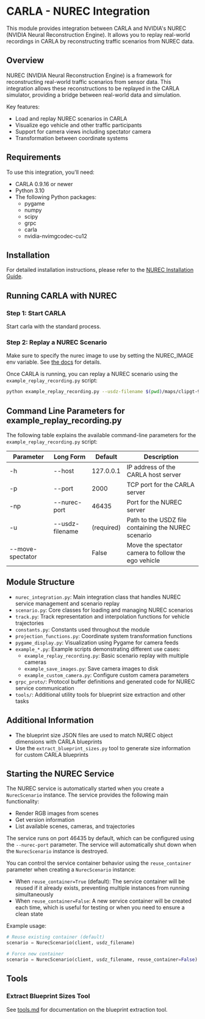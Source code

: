 # CARLA - NUREC Integration

This module provides integration between CARLA and NVIDIA's NUREC (NVIDIA Neural Reconstruction Engine). It allows you to replay real-world recordings in CARLA by reconstructing traffic scenarios from NUREC data.

## Overview

NUREC (NVIDIA Neural Reconstruction Engine) is a framework for reconstructing real-world traffic scenarios from sensor data. This integration allows these reconstructions to be replayed in the CARLA simulator, providing a bridge between real-world data and simulation.

Key features:
- Load and replay NUREC scenarios in CARLA
- Visualize ego vehicle and other traffic participants
- Support for camera views including spectator camera
- Transformation between coordinate systems

## Requirements

To use this integration, you'll need:

- CARLA 0.9.16 or newer
- Python 3.10
- The following Python packages:
  - pygame
  - numpy
  - scipy
  - grpc
  - carla
  - nvidia-nvimgcodec-cu12

## Installation

For detailed installation instructions, please refer to the [NUREC Installation Guide](../../../Docs/nvidia-nurec.md).

## Running CARLA with NUREC

### Step 1: Start CARLA

Start carla with the standard process.

### Step 2: Replay a NUREC Scenario

Make sure to specify the nurec image to use by setting the NUREC_IMAGE env variable. See [the docs](../../../Docs/nvidia-nurec.md) for details.

Once CARLA is running, you can replay a NUREC scenario using the `example_replay_recording.py` script:

```bash
python example_replay_recording.py --usdz-filename $(pwd)/maps/clipgt-9e849eeb-073f-424c-838c-493b56c806fb.usdz --move-spectator
```

## Command Line Parameters for example_replay_recording.py

The following table explains the available command-line parameters for the `example_replay_recording.py` script:

| Parameter | Long Form | Default | Description |
|-----------|-----------|---------|-------------|
| -h | --host | 127.0.0.1 | IP address of the CARLA host server |
| -p | --port | 2000 | TCP port for the CARLA server |
| -np | --nurec-port | 46435 | Port for the NUREC server |
| -u | --usdz-filename | (required) | Path to the USDZ file containing the NUREC scenario |
| --move-spectator | | False | Move the spectator camera to follow the ego vehicle |

## Module Structure

- `nurec_integration.py`: Main integration class that handles NUREC service management and scenario replay
- `scenario.py`: Core classes for loading and managing NUREC scenarios
- `track.py`: Track representation and interpolation functions for vehicle trajectories
- `constants.py`: Constants used throughout the module
- `projection_functions.py`: Coordinate system transformation functions
- `pygame_display.py`: Visualization using Pygame for camera feeds
- `example_*.py`: Example scripts demonstrating different use cases:
  - `example_replay_recording.py`: Basic scenario replay with multiple cameras
  - `example_save_images.py`: Save camera images to disk
  - `example_custom_camera.py`: Configure custom camera parameters
- `grpc_proto/`: Protocol buffer definitions and generated code for NUREC service communication
- `tools/`: Additional utility tools for blueprint size extraction and other tasks

## Additional Information

- The blueprint size JSON files are used to match NUREC object dimensions with CARLA blueprints
- Use the `extract_blueprint_sizes.py` tool to generate size information for custom CARLA blueprints

## Starting the NUREC Service

The NUREC service is automatically started when you create a `NurecScenario` instance. The service provides the following main functionality:
- Render RGB images from scenes
- Get version information
- List available scenes, cameras, and trajectories

The service runs on port 46435 by default, which can be configured using the `--nurec-port` parameter. The service will automatically shut down when the `NurecScenario` instance is destroyed.

You can control the service container behavior using the `reuse_container` parameter when creating a `NurecScenario` instance:
- When `reuse_container=True` (default): The service container will be reused if it already exists, preventing multiple instances from running simultaneously
- When `reuse_container=False`: A new service container will be created each time, which is useful for testing or when you need to ensure a clean state

Example usage:
```python
# Reuse existing container (default)
scenario = NurecScenario(client, usdz_filename)

# Force new container
scenario = NurecScenario(client, usdz_filename, reuse_container=False)
```

## Tools

### Extract Blueprint Sizes Tool
See [tools.md](tools.md) for documentation on the blueprint extraction tool.

